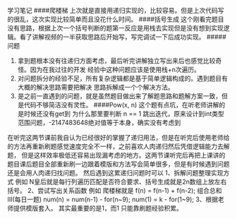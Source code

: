 学习笔记
####爬楼梯
上次就是直接用递归实现的，比较容易。但是上次代码写的很乱，这次实现比较简单而且没花什么时间。
####括号生成
这个刚看完题目没有思路，根据上次一个括号判断的题第一反应是用栈去实现但是没有想到实现逻辑。看了讲解视频的一半获取思路后开始写，写完调试一下后成功实现。
#####问题
1. 拿到题根本没有往递归方面考虑，最后听完讲解独立写出来后也感觉比较奇怪。因为在我过往的开发
经验中这种问题应该是使用栈+n次遍历。
2. 对问题拆分的经验不足，所有复杂逻辑都是基于简单逻辑构成的。遇到题目有大概的解决思路需要把解决
思路拆解成一个个解决方法。
3. 是之前一直遇到的问题，就是虽然题目做出来了解题思路和题解方案一致，但是代码不够简洁没有灵性。
####Pow(x, n)
这个题有点坑，在听老师讲解的是时候还没有get到 为什么那里要判断 n == 1 跳出迭代，原来设计到int类型范围问题，-2147483648绝对值等于本身，确实没有考虑到


在听完这两节课前我自认为已经很好的掌握了递归用法，但是在听完后使用老师给的方法再重新刷题感觉速度完全不一样，之前喜欢人肉递归然后凭借逻辑能力去解题，
但是这样效率极低还容易出现漏考虑的地方。这两节课听完后再把上课讲的题目课后题目全部重新刷一边跟着模版和方法写会简单很多，但是有时候遇到问题还是会用人肉递归找问题。
然后遇到这累递归问题时可以
1、拆解问题整理实现方式 例如 N皇后就是每行列遍历匹配是否符合要求、括号生成就是2n数组上放左右括号。
2、尝试写出关系函数
    例如 爬楼梯就是 f(n) = f(n-1) + f(n-2);
    组合总和 III(每日一题) num(n) = num(n-1) - for(n~9); num(1) = k - for(1~9);
3、根据老师提供模版套入。
其实最重要的是1，而1 只能靠刷题经验积累。